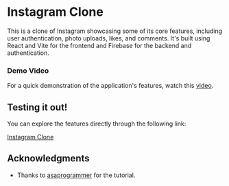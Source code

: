 # Instagram Clone

This is a clone of Instagram showcasing some of its core features, including user authentication, photo uploads, likes, and comments. It's built using React and Vite for the frontend and Firebase for the backend and authentication.

### Demo Video

For a quick demonstration of the application's features, watch this [video](https://link-to-your-video.com).

## Testing it out!

You can explore the features directly through the following link:

[Instagram Clone](https://insta-clone-git-master-xliu1213s-projects.vercel.app)

## Acknowledgments

- Thanks to [asaprogrammer](https://www.youtube.com/watch?v=RMScMwY2B6Q) for the tutorial.
